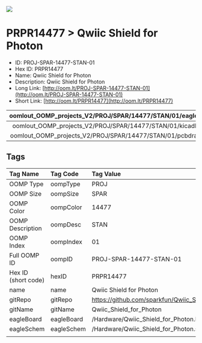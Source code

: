 


  
![][im]
# PRPR14477 > Qwiic Shield for Photon

- ID: PROJ-SPAR-14477-STAN-01
- Hex ID: PRPR14477
- Name: Qwiic Shield for Photon
- Description: Qwiic Shield for Photon
- Long Link: [http://oom.lt/PROJ-SPAR-14477-STAN-01](http://oom.lt/PROJ-SPAR-14477-STAN-01)
- Short Link: [http://oom.lt/PRPR14477](http://oom.lt/PRPR14477)
  

|oomlout_OOMP_projects_V2/PROJ/SPAR/14477/STAN/01/eagleImage.png|oomlout_OOMP_projects_V2/PROJ/SPAR/14477/STAN/01/eagleSchemImage.png|oomlout_OOMP_projects_V2/PROJ/SPAR/14477/STAN/01/kicadPcb3dFront.png|oomlout_OOMP_projects_V2/PROJ/SPAR/14477/STAN/01/kicadPcb3dBack.png|
| :---: | :---: | :---: | :---: |
|oomlout_OOMP_projects_V2/PROJ/SPAR/14477/STAN/01/kicadPcb3d.png|oomlout_OOMP_projects_V2/PROJ/SPAR/14477/STAN/01/bomBack.png|oomlout_OOMP_projects_V2/PROJ/SPAR/14477/STAN/01/bomFront.png|oomlout_OOMP_projects_V2/PROJ/SPAR/14477/STAN/01/pcbdraw.svg|
|oomlout_OOMP_projects_V2/PROJ/SPAR/14477/STAN/01/pcbdrawBack.svg||||

## Tags
  

|Tag Name|Tag Code|Tag Value|
| :--- | :--- | :--- |
|OOMP Type|oompType|PROJ|
|OOMP Size|oompSize|SPAR|
|OOMP Color|oompColor|14477|
|OOMP Description|oompDesc|STAN|
|OOMP Index|oompIndex|01|
|Full OOMP ID|oompID|PROJ-SPAR-14477-STAN-01|
|Hex ID (short code)|hexID|PRPR14477|
|name|name|Qwiic Shield for Photon|
|gitRepo|gitRepo|https://github.com/sparkfun/Qwiic_Shield_for_Photon|
|gitName|gitName|Qwiic_Shield_for_Photon|
|eagleBoard|eagleBoard|/Hardware/Qwiic_Shield_for_Photon.brd|
|eagleSchem|eagleSchem|/Hardware/Qwiic_Shield_for_Photon.sch|
||||



[im]: PROJ/SPAR/14477/STAN/01/kicadPcb3d_450.png
